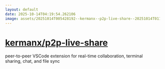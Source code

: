 ```yaml
---
layout: default
date: 2025-10-14T04:19:54.262106
image: assets/20251014T005428192--kermanx--p2p-live-share--20251014T011248104--cropped.png
---
```


# [kermanx/p2p-live-share](https://github.com/kermanx/p2p-live-share)

peer-to-peer VSCode extension for real-time collaboration, terminal sharing, chat, and file sync
